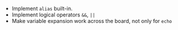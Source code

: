 - Implement `alias` built-in.
- Implement logical operators `&&`, `||`
- Make variable expansion work across the board, not only for `echo`
